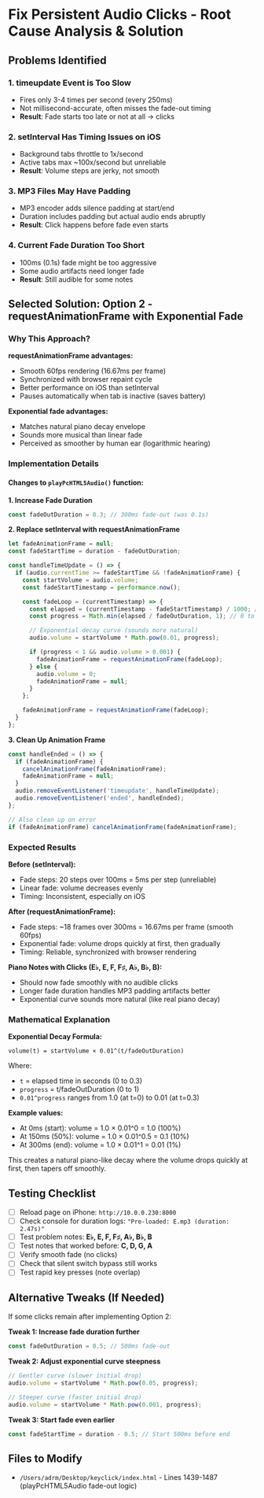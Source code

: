 # Fix Persistent Audio Clicks - Root Cause Analysis & Solution

## Problems Identified

### 1. **timeupdate Event is Too Slow**
- Fires only 3-4 times per second (every 250ms)
- Not millisecond-accurate, often misses the fade-out timing
- **Result**: Fade starts too late or not at all → clicks

### 2. **setInterval Has Timing Issues on iOS**
- Background tabs throttle to 1x/second
- Active tabs max ~100x/second but unreliable
- **Result**: Volume steps are jerky, not smooth

### 3. **MP3 Files May Have Padding**
- MP3 encoder adds silence padding at start/end
- Duration includes padding but actual audio ends abruptly
- **Result**: Click happens before fade even starts

### 4. **Current Fade Duration Too Short**
- 100ms (0.1s) fade might be too aggressive
- Some audio artifacts need longer fade
- **Result**: Still audible for some notes

## Selected Solution: Option 2 - requestAnimationFrame with Exponential Fade

### Why This Approach?

**requestAnimationFrame advantages:**
- Smooth 60fps rendering (16.67ms per frame)
- Synchronized with browser repaint cycle
- Better performance on iOS than setInterval
- Pauses automatically when tab is inactive (saves battery)

**Exponential fade advantages:**
- Matches natural piano decay envelope
- Sounds more musical than linear fade
- Perceived as smoother by human ear (logarithmic hearing)

### Implementation Details

#### Changes to `playPcHTML5Audio()` function:

**1. Increase Fade Duration**
```javascript
const fadeOutDuration = 0.3; // 300ms fade-out (was 0.1s)
```

**2. Replace setInterval with requestAnimationFrame**
```javascript
let fadeAnimationFrame = null;
const fadeStartTime = duration - fadeOutDuration;

const handleTimeUpdate = () => {
  if (audio.currentTime >= fadeStartTime && !fadeAnimationFrame) {
    const startVolume = audio.volume;
    const fadeStartTimestamp = performance.now();

    const fadeLoop = (currentTimestamp) => {
      const elapsed = (currentTimestamp - fadeStartTimestamp) / 1000; // Convert to seconds
      const progress = Math.min(elapsed / fadeOutDuration, 1); // 0 to 1

      // Exponential decay curve (sounds more natural)
      audio.volume = startVolume * Math.pow(0.01, progress);

      if (progress < 1 && audio.volume > 0.001) {
        fadeAnimationFrame = requestAnimationFrame(fadeLoop);
      } else {
        audio.volume = 0;
        fadeAnimationFrame = null;
      }
    };

    fadeAnimationFrame = requestAnimationFrame(fadeLoop);
  }
};
```

**3. Clean Up Animation Frame**
```javascript
const handleEnded = () => {
  if (fadeAnimationFrame) {
    cancelAnimationFrame(fadeAnimationFrame);
    fadeAnimationFrame = null;
  }
  audio.removeEventListener('timeupdate', handleTimeUpdate);
  audio.removeEventListener('ended', handleEnded);
};

// Also clean up on error
if (fadeAnimationFrame) cancelAnimationFrame(fadeAnimationFrame);
```

### Expected Results

**Before (setInterval):**
- Fade steps: 20 steps over 100ms = 5ms per step (unreliable)
- Linear fade: volume decreases evenly
- Timing: Inconsistent, especially on iOS

**After (requestAnimationFrame):**
- Fade steps: ~18 frames over 300ms = 16.67ms per frame (smooth 60fps)
- Exponential fade: volume drops quickly at first, then gradually
- Timing: Reliable, synchronized with browser rendering

**Piano Notes with Clicks (E♭, E, F, F♯, A♭, B♭, B):**
- Should now fade smoothly with no audible clicks
- Longer fade duration handles MP3 padding artifacts better
- Exponential curve sounds more natural (like real piano decay)

### Mathematical Explanation

**Exponential Decay Formula:**
```
volume(t) = startVolume × 0.01^(t/fadeOutDuration)
```

Where:
- `t` = elapsed time in seconds (0 to 0.3)
- `progress` = t/fadeOutDuration (0 to 1)
- `0.01^progress` ranges from 1.0 (at t=0) to 0.01 (at t=0.3)

**Example values:**
- At 0ms (start): volume = 1.0 × 0.01^0 = 1.0 (100%)
- At 150ms (50%): volume = 1.0 × 0.01^0.5 = 0.1 (10%)
- At 300ms (end): volume = 1.0 × 0.01^1 = 0.01 (1%)

This creates a natural piano-like decay where the volume drops quickly at first, then tapers off smoothly.

## Testing Checklist

- [ ] Reload page on iPhone: `http://10.0.0.230:8000`
- [ ] Check console for duration logs: `"Pre-loaded: E.mp3 (duration: 2.47s)"`
- [ ] Test problem notes: **E♭, E, F, F♯, A♭, B♭, B**
- [ ] Test notes that worked before: **C, D, G, A**
- [ ] Verify smooth fade (no clicks)
- [ ] Check that silent switch bypass still works
- [ ] Test rapid key presses (note overlap)

## Alternative Tweaks (If Needed)

If some clicks remain after implementing Option 2:

**Tweak 1: Increase fade duration further**
```javascript
const fadeOutDuration = 0.5; // 500ms fade-out
```

**Tweak 2: Adjust exponential curve steepness**
```javascript
// Gentler curve (slower initial drop)
audio.volume = startVolume * Math.pow(0.05, progress);

// Steeper curve (faster initial drop)
audio.volume = startVolume * Math.pow(0.001, progress);
```

**Tweak 3: Start fade even earlier**
```javascript
const fadeStartTime = duration - 0.5; // Start 500ms before end
```

## Files to Modify
- `/Users/adrm/Desktop/keyclick/index.html` - Lines 1439-1487 (playPcHTML5Audio fade-out logic)
